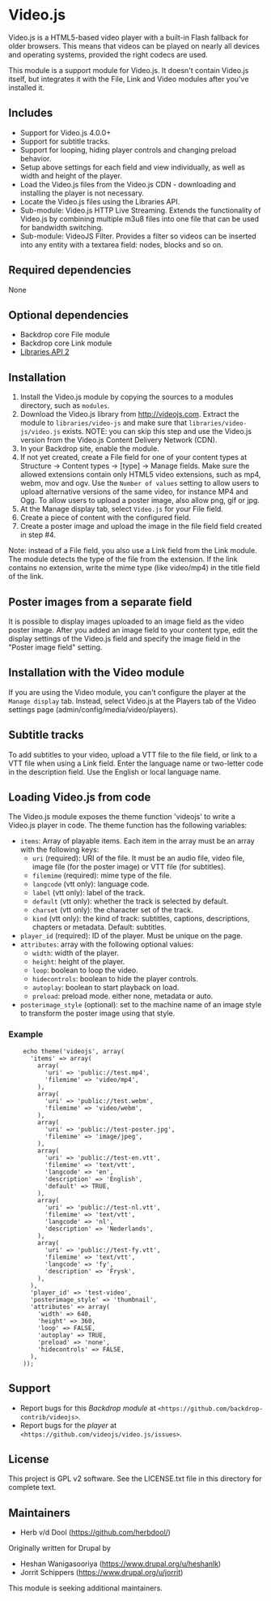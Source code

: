 # Video.js

Video.js is a HTML5-based video player with a built-in Flash fallback for older browsers. This means that videos can be played on nearly all devices and operating systems, provided the right codecs are used.

This module is a support module for Video.js. It doesn't contain Video.js itself, but integrates it with the File, Link and Video modules after you've installed it.

## Includes

- Support for Video.js 4.0.0+
- Support for subtitle tracks.
- Support for looping, hiding player controls and changing preload behavior.
- Setup above settings for each field and view individually, as well as width and height of the player.
- Load the Video.js files from the Video.js CDN - downloading and installing the player is not necessary.
- Locate the Video.js files using the Libraries API.
- Sub-module: Video.js HTTP Live Streaming. Extends the functionality of Video.js by combining multiple m3u8 files into one file that can be used for bandwidth switching.
- Sub-module: VideoJS Filter. Provides a filter so videos can be inserted into any entity with a textarea field: nodes, blocks and so on.

## Required dependencies

None

## Optional dependencies

- Backdrop core File module
- Backdrop core Link module
- [Libraries API 2](http://backdropcms.org/project/libraries)

## Installation

1. Install the Video.js module by copying the sources to a modules directory, such as `modules`.
2. Download the Video.js library from http://videojs.com. Extract the module to `libraries/video-js` and make sure that `libraries/video-js/video.js` exists.
   NOTE: you can skip this step and use the Video.js version from the Video.js Content Delivery Network (CDN).
3. In your Backdrop site, enable the module.
4. If not yet created, create a File field for one of your content types at Structure -> Content types -> [type] -> Manage fields. Make sure the allowed extensions contain only HTML5 video extensions, such as mp4,  webm, mov and ogv. Use the `Number of values` setting to allow users to upload alternative versions of the same video, for instance MP4 and Ogg. To allow users to upload a poster image, also allow png, gif or jpg.
5. At the Manage display tab, select `Video.js` for your File field.
6. Create a piece of content with the configured field.
7. Create a poster image and upload the image in the file field field created in step #4.

Note: instead of a File field, you also use a Link field from the Link module. The module detects the type of the file from the extension. If the link contains no extension, write the mime type (like video/mp4) in the title field of the link.

## Poster images from a separate field

It is possible to display images uploaded to an image field as the video poster image. After you added an image field to your content type, edit the display settings of the Video.js field and specify the image field in the "Poster image field" setting.

## Installation with the Video module

If you are using the Video module, you can't configure the player at the `Manage display` tab. Instead, select Video.js at the Players tab of the Video settings page (admin/config/media/video/players).

## Subtitle tracks

To add subtitles to your video, upload a VTT file to the file field, or link to a VTT file when using a Link field. Enter the language name or two-letter code in the description field. Use the English or local language
name.

## Loading Video.js from code

The Video.js module exposes the theme function 'videojs' to write a Video.js player in code. The theme function has the following variables:

- `items`: Array of playable items. Each item in the array must be an array with the following keys:
  - `uri` (required): URI of the file. It must be an audio file, video file, image file (for the poster image) or VTT file (for subtitles).
  - `filemime` (required): mime type of the file.
  - `langcode` (vtt only): language code.
  - `label` (vtt only): label of the track.
  - `default` (vtt only): whether the track is selected by default.
  - `charset` (vtt only): the character set of the track.
  - `kind` (vtt only): the kind of track: subtitles, captions, descriptions, chapters or metadata. Default: subtitles.
- `player_id` (required): ID of the player. Must be unique on the page.
- `attributes`: array with the following optional values:
  - `width`: width of the player.
  - `height`: height of the player.
  - `loop`: boolean to loop the video.
  - `hidecontrols`: boolean to hide the player controls.
  - `autoplay`: boolean to start playback on load.
  - `preload`: preload mode. either none, metadata or auto.
- `posterimage_style` (optional): set to the machine name of an image style to transform the poster image using that style.

### Example

```
    echo theme('videojs', array(
      'items' => array(
        array(
          'uri' => 'public://test.mp4',
          'filemime' => 'video/mp4',
        ),
        array(
          'uri' => 'public://test.webm',
          'filemime' => 'video/webm',
        ),
        array(
          'uri' => 'public://test-poster.jpg',
          'filemime' => 'image/jpeg',
        ),
        array(
          'uri' => 'public://test-en.vtt',
          'filemime' => 'text/vtt',
          'langcode' => 'en',
          'description' => 'English',
          'default' => TRUE,
        ),
        array(
          'uri' => 'public://test-nl.vtt',
          'filemime' => 'text/vtt',
          'langcode' => 'nl',
          'description' => 'Nederlands',
        ),
        array(
          'uri' => 'public://test-fy.vtt',
          'filemime' => 'text/vtt',
          'langcode' => 'fy',
          'description' => 'Frysk',
        ),
      ),
      'player_id' => 'test-video',
      'posterimage_style' => 'thumbnail',
      'attributes' => array(
        'width' => 640,
        'height' => 360,
        'loop' => FALSE,
        'autoplay' => TRUE,
        'preload' => 'none',
        'hidecontrols' => FALSE,
      ),
    ));
```

## Support

- Report bugs for this *Backdrop module* at `<https://github.com/backdrop-contrib/videojs>`.
- Report bugs for the *player* at `<https://github.com/videojs/video.js/issues>`.

## License

This project is GPL v2 software. See the LICENSE.txt file in this directory for complete text.

## Maintainers

- Herb v/d Dool (https://github.com/herbdool/)

Originally written for Drupal by

- Heshan Wanigasooriya (https://www.drupal.org/u/heshanlk)
- Jorrit Schippers (https://www.drupal.org/u/jorrit)

This module is seeking additional maintainers.
